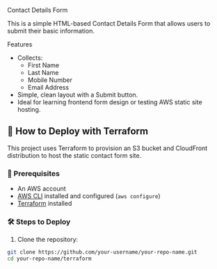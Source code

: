 Contact Details Form

This is a simple HTML-based Contact Details Form that allows users to submit their basic information.

Features

- Collects:
  - First Name
  - Last Name
  - Mobile Number
  - Email Address
- Simple, clean layout with a Submit button.
- Ideal for learning frontend form design or testing AWS static site hosting.

## 🚀 How to Deploy with Terraform

This project uses Terraform to provision an S3 bucket and CloudFront distribution to host the static contact form site.

### 🧰 Prerequisites

- An AWS account
- [AWS CLI](https://docs.aws.amazon.com/cli/latest/userguide/install-cliv2.html) installed and configured (`aws configure`)
- [Terraform](https://www.terraform.io/downloads.html) installed

### 🛠️ Steps to Deploy

1. Clone the repository:

```bash
git clone https://github.com/your-username/your-repo-name.git
cd your-repo-name/terraform


